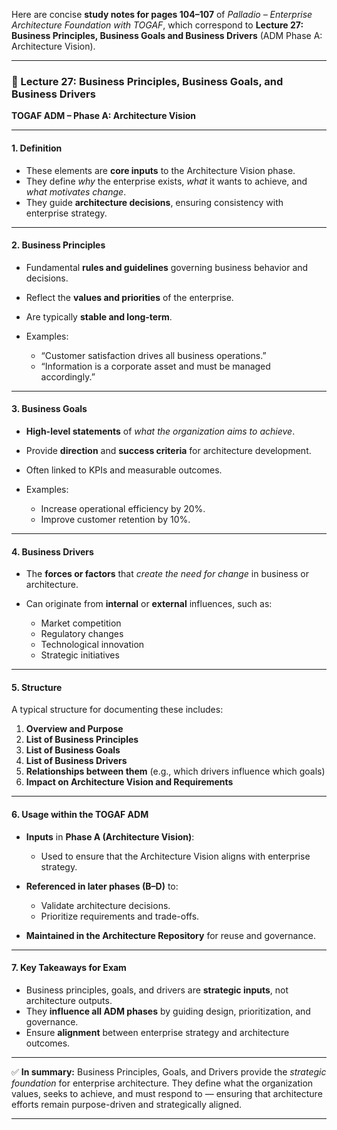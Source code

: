 Here are concise **study notes for pages 104–107** of *Palladio – Enterprise Architecture Foundation with TOGAF*, which correspond to **Lecture 27: Business Principles, Business Goals and Business Drivers** (ADM Phase A: Architecture Vision).

---

### 🧭 Lecture 27: Business Principles, Business Goals, and Business Drivers

**TOGAF ADM – Phase A: Architecture Vision**

---

#### **1. Definition**

* These elements are **core inputs** to the Architecture Vision phase.
* They define *why* the enterprise exists, *what* it wants to achieve, and *what motivates change*.
* They guide **architecture decisions**, ensuring consistency with enterprise strategy.

---

#### **2. Business Principles**

* Fundamental **rules and guidelines** governing business behavior and decisions.
* Reflect the **values and priorities** of the enterprise.
* Are typically **stable and long-term**.
* Examples:

  * “Customer satisfaction drives all business operations.”
  * “Information is a corporate asset and must be managed accordingly.”

---

#### **3. Business Goals**

* **High-level statements** of *what the organization aims to achieve*.
* Provide **direction** and **success criteria** for architecture development.
* Often linked to KPIs and measurable outcomes.
* Examples:

  * Increase operational efficiency by 20%.
  * Improve customer retention by 10%.

---

#### **4. Business Drivers**

* The **forces or factors** that *create the need for change* in business or architecture.
* Can originate from **internal** or **external** influences, such as:

  * Market competition
  * Regulatory changes
  * Technological innovation
  * Strategic initiatives

---

#### **5. Structure**

A typical structure for documenting these includes:

1. **Overview and Purpose**
2. **List of Business Principles**
3. **List of Business Goals**
4. **List of Business Drivers**
5. **Relationships between them** (e.g., which drivers influence which goals)
6. **Impact on Architecture Vision and Requirements**

---

#### **6. Usage within the TOGAF ADM**

* **Inputs** in **Phase A (Architecture Vision)**:

  * Used to ensure that the Architecture Vision aligns with enterprise strategy.
* **Referenced in later phases (B–D)** to:

  * Validate architecture decisions.
  * Prioritize requirements and trade-offs.
* **Maintained in the Architecture Repository** for reuse and governance.

---

#### **7. Key Takeaways for Exam**

* Business principles, goals, and drivers are **strategic inputs**, not architecture outputs.
* They **influence all ADM phases** by guiding design, prioritization, and governance.
* Ensure **alignment** between enterprise strategy and architecture outcomes.

---

✅ **In summary:**
Business Principles, Goals, and Drivers provide the *strategic foundation* for enterprise architecture. They define what the organization values, seeks to achieve, and must respond to — ensuring that architecture efforts remain purpose-driven and strategically aligned.

---


